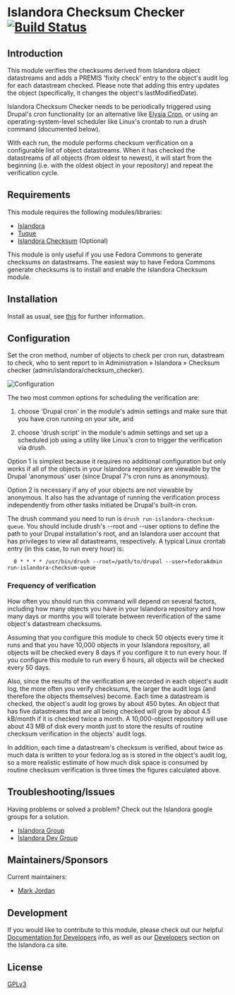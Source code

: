 # Islandora Checksum Checker [![Build Status](https://travis-ci.org/Islandora/islandora_checksum_checker.png?branch=7.x)](https://travis-ci.org/Islandora/islandora_checksum_checker)

## Introduction

This module verifies the checksums derived from Islandora object datastreams and adds a PREMIS 'fixity check' entry to the object's audit log for each datastream checked. Please note that adding this entry updates the object (specifically, it changes the object's lastModifiedDate).

Islandora Checksum Checker needs to be periodically triggered using Drupal's cron functionality (or an alternative like [Elysia Cron](https://drupal.org/project/elysia_cron), or using an operating-system-level scheduler like Linux's crontab to run a drush command (documented below). 

With each run, the module performs checksum verification on a configurable list of object datastreams. When it has checked the datastreams of all objects (from oldest to newest), it will start from the beginning (i.e. with the oldest object in your repository) and repeat the verification cycle.

## Requirements

This module requires the following modules/libraries:

* [Islandora](https://github.com/islandora/islandora)
* [Tuque](https://github.com/islandora/tuque)
* [Islandora Checksum](https://github.com/islandora/islandora_checksum) (Optional)

This module is only useful if you use Fedora Commons to generate checksums on datastreams. The easiest way to have Fedora Commons generate checksums is to install and enable the Islandora Checksum module.

## Installation

Install as usual, see [this](https://drupal.org/documentation/install/modules-themes/modules-7) for further information.

## Configuration

Set the cron method, number of objects to check per cron run, datastream to check, who to sent report to in Administration » Islandora » Checksum checker (admin/islandora/checksum_checker).

![Configuration](http://i.imgur.com/sY6ov4A.png)

The two most common options for scheduling the verification are:

1. choose 'Drupal cron' in the module's admin settings and make sure that you have cron running on your site, and 

2. choose 'drush script' in the module's admin settings and set up a scheduled job using a utility like Linux's cron to trigger the verification via drush.

Option 1 is simplest because it requires no additional configuration but only works if all of the objects in your Islandora repository are viewable by the Drupal 'anonymous' user (since Drupal 7's cron runs as anonymous).

Option 2 is necessary if any of your objects are not viewable by anonymous. It also has the advantage of running the verification process independently from other tasks initiated be Drupal's built-in cron.

The drush command you need to run is `drush run-islandora-checksum-queue`. You should include drush's --root and --user options to define the path to your Drupal installation's root, and an Islandora user account that has privileges to view all datastreams, respectively. A typical Linux crontab entry (in this case, to run every hour) is:

```
  0 * * * * /usr/bin/drush --root=/path/to/drupal --user=fedoraAdmin run-islandora-checksum-queue
```

### Frequency of verification

How often you should run this command will depend on several factors, including how many objects you have in your Islandora repository and how many days or months you will tolerate between reverification of the same object's datastream checksums.

Assuming that you configure this module to check 50 objects every time it runs and that you have 10,000 objects in your Islandora repository, all objects will be checked every 8 days if you configure it to run every hour. If you configure this module to run every 6 hours, all objects will be checked every 50 days. 

Also, since the results of the verification are recorded in each object's audit log, the more often you verify checksums, the larger the audit logs (and therefore the objects themselves) become. Each time a datastream is checked, the object's audit log grows by about 450 bytes. An object that has five datastreams that are all being checked will grow by about 4.5 kB/month if it is checked twice a month. A 10,000-object repository will use about 43 MB of disk every month just to store the results of routine checksum verification in the objects' audit logs.

In addition, each time a datastream's checksum is verified, about twice as much data is written to your fedora.log as is stored in the object's audit log, so a more realistic estimate of how much disk space is consumed by routine checksum verification is three times the figures calculated above.

## Troubleshooting/Issues

Having problems or solved a problem? Check out the Islandora google groups for a solution.

* [Islandora Group](https://groups.google.com/forum/?hl=en&fromgroups#!forum/islandora)
* [Islandora Dev Group](https://groups.google.com/forum/?hl=en&fromgroups#!forum/islandora-dev)

## Maintainers/Sponsors

Current maintainers:

* [Mark Jordan](https://github.com/mjordan)

## Development

If you would like to contribute to this module, please check out our helpful [Documentation for Developers](https://github.com/Islandora/islandora/wiki#wiki-documentation-for-developers) info, as well as our [Developers](http://islandora.ca/developers) section on the Islandora.ca site.

## License

[GPLv3](http://www.gnu.org/licenses/gpl-3.0.txt)
